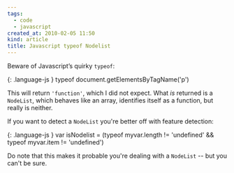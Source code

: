 ```yaml
---
tags:
  - code
  - javascript
created_at: 2010-02-05 11:50
kind: article
title: Javascript typeof Nodelist
---
```

Beware of Javascript’s quirky `typeof`:

{: .language-js }
    typeof document.getElementsByTagName('p')

This will return `'function'`, which I did not expect. What _is_ returned is a `NodeList`, which behaves like an array, identifies itself as a function, but really is neither.

If you want to detect a `NodeList` you're better off with feature detection:

{: .language-js }
    var isNodelist = (typeof myvar.length != 'undefined' &&
      typeof myvar.item != 'undefined')

Do note that this makes it probable you're dealing with a `NodeList` -- but you can't be sure.
